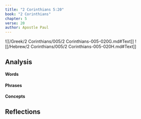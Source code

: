 ```yaml
---
title: "2 Corinthians 5:20"
book: "2 Corinthians"
chapter: 5
verse: 20
author: Apostle Paul
---
```

![[/Greek/2 Corinthians/005/2 Corinthians-005-020G.md#Text]]
![[/Hebrew/2 Corinthians/005/2 Corinthians-005-020H.md#Text]]

## Analysis

#### Words

#### Phrases

#### Concepts

## Reflections
